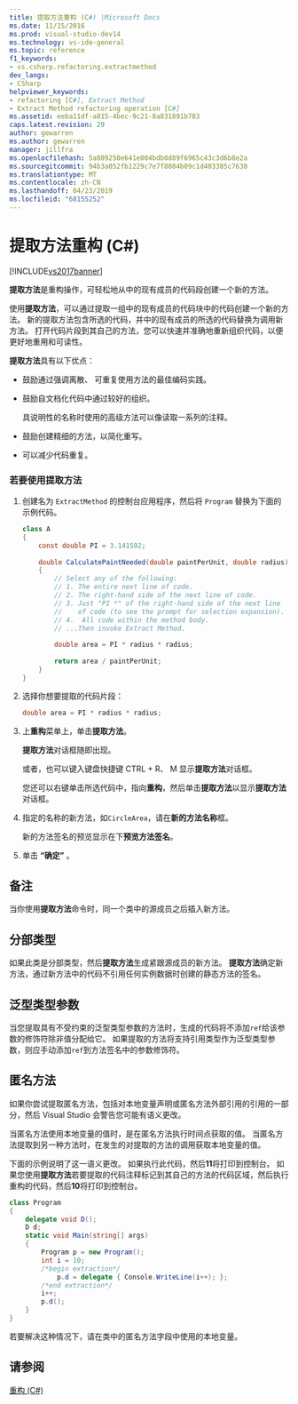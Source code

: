 ```yaml
---
title: 提取方法重构 (C#) |Microsoft Docs
ms.date: 11/15/2016
ms.prod: visual-studio-dev14
ms.technology: vs-ide-general
ms.topic: reference
f1_keywords:
- vs.csharp.refactoring.extractmethod
dev_langs:
- CSharp
helpviewer_keywords:
- refactoring [C#], Extract Method
- Extract Method refactoring operation [C#]
ms.assetid: eeba11df-a815-4bec-9c21-8a831891b783
caps.latest.revision: 29
author: gewarren
ms.author: gewarren
manager: jillfra
ms.openlocfilehash: 5a889250e641e004bdb0d89f6965c43c3d6b8e2a
ms.sourcegitcommit: 94b3a052fb1229c7e7f8804b09c1d403385c7630
ms.translationtype: MT
ms.contentlocale: zh-CN
ms.lasthandoff: 04/23/2019
ms.locfileid: "68155252"
---
```

# <a name="extract-method-refactoring-c"></a>提取方法重构 (C#)
[!INCLUDE[vs2017banner](../includes/vs2017banner.md)]

**提取方法**是重构操作，可轻松地从中的现有成员的代码段创建一个新的方法。  
  
 使用**提取方法**，可以通过提取一组中的现有成员的代码块中的代码创建一个新的方法。 新的提取方法包含所选的代码，并中的现有成员的所选的代码替换为调用新方法。 打开代码片段到其自己的方法，您可以快速并准确地重新组织代码，以便更好地重用和可读性。  
  
 **提取方法**具有以下优点：  
  
- 鼓励通过强调离散、 可重复使用方法的最佳编码实践。  
  
- 鼓励自文档化代码中通过较好的组织。  
  
     具说明性的名称时使用的高级方法可以像读取一系列的注释。  
  
- 鼓励创建精细的方法，以简化重写。  
  
- 可以减少代码重复。  
  
### <a name="to-use-extract-method"></a>若要使用提取方法  
  
1. 创建名为 `ExtractMethod` 的控制台应用程序，然后将 `Program` 替换为下面的示例代码。  
  
    ```csharp  
    class A  
    {  
        const double PI = 3.141592;  
  
        double CalculatePaintNeeded(double paintPerUnit, double radius)  
        {  
            // Select any of the following:  
            // 1. The entire next line of code.  
            // 2. The right-hand side of the next line of code.  
            // 3. Just "PI *" of the right-hand side of the next line  
            //    of code (to see the prompt for selection expansion).  
            // 4.  All code within the method body.  
            // ...Then invoke Extract Method.  
  
            double area = PI * radius * radius;  
  
            return area / paintPerUnit;  
        }  
    }  
    ```  
  
2. 选择你想要提取的代码片段：  
  
    ```csharp  
    double area = PI * radius * radius;  
    ```  
  
3. 上**重构**菜单上，单击**提取方法**。  
  
     **提取方法**对话框随即出现。  
  
     或者，也可以键入键盘快捷键 CTRL + R、 M 显示**提取方法**对话框。  
  
     您还可以右键单击所选代码中，指向**重构**，然后单击**提取方法**以显示**提取方法**对话框。  
  
4. 指定的名称的新方法，如`CircleArea`，请在**新的方法名称**框。  
  
     新的方法签名的预览显示在下**预览方法签名**。  
  
5. 单击 **“确定”** 。  
  
## <a name="remarks"></a>备注  
 当你使用**提取方法**命令时，同一个类中的源成员之后插入新方法。  
  
## <a name="partial-types"></a>分部类型  
 如果此类是分部类型，然后**提取方法**生成紧跟源成员的新方法。 **提取方法**确定新方法，通过新方法中的代码不引用任何实例数据时创建的静态方法的签名。  
  
## <a name="generic-type-parameters"></a>泛型类型参数  
 当您提取具有不受约束的泛型类型参数的方法时，生成的代码将不添加`ref`给该参数的修饰符除非值分配给它。 如果提取的方法将支持引用类型作为泛型类型参数，则应手动添加`ref`到方法签名中的参数修饰符。  
  
## <a name="anonymous-methods"></a>匿名方法  
 如果你尝试提取匿名方法，包括对本地变量声明或匿名方法外部引用的引用的一部分，然后 Visual Studio 会警告您可能有语义更改。  
  
 当匿名方法使用本地变量的值时，是在匿名方法执行时间点获取的值。 当匿名方法提取到另一种方法时，在发生的对提取的方法的调用获取本地变量的值。  
  
 下面的示例说明了这一语义更改。 如果执行此代码，然后**11**将打印到控制台。 如果您使用**提取方法**若要提取的代码注释标记到其自己的方法的代码区域，然后执行重构的代码，然后**10**将打印到控制台。  
  
```csharp  
class Program  
{  
    delegate void D();  
    D d;  
    static void Main(string[] args)  
    {  
        Program p = new Program();  
        int i = 10;  
        /*begin extraction*/  
            p.d = delegate { Console.WriteLine(i++); };  
        /*end extraction*/  
        i++;  
        p.d();  
    }  
}  
```  
  
 若要解决这种情况下，请在类中的匿名方法字段中使用的本地变量。  
  
## <a name="see-also"></a>请参阅  
 [重构 (C#)](../csharp-ide/refactoring-csharp.md)